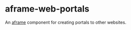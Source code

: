 # aframe-web-portals

An [aframe](https://github.com/aframevr/aframe) component for creating portals to other websites.
